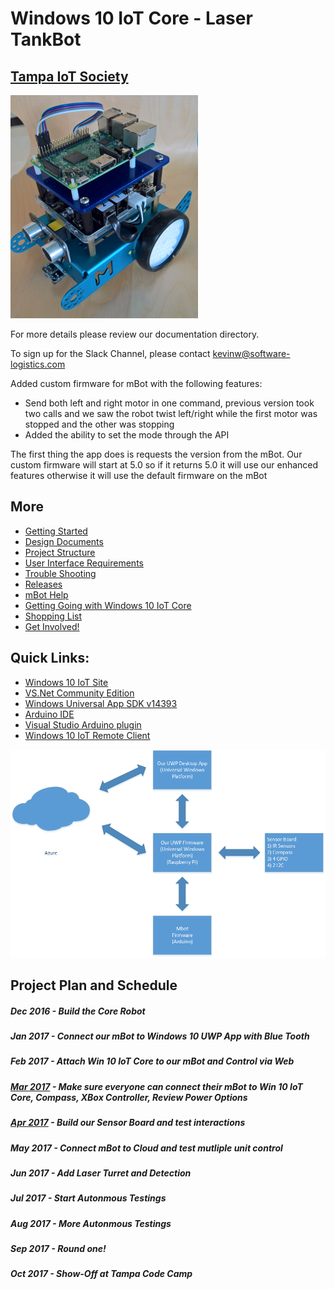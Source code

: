 # Windows 10 IoT Core - Laser TankBot
## [Tampa IoT Society](https://www.meetup.com/Tampa-Bay-NET-Microframeworks-Developer-Group)


![Alt](Documentation/mBot.png)

For more details please review our documentation directory.

To sign up for the Slack Channel, please contact kevinw@software-logistics.com

Added custom firmware for mBot with the following features:
* Send both left and right motor in one command, previous version took two calls and we saw the robot twist left/right while the first motor was stopped and the other was stopping
* Added the ability to set the mode through the API

The first thing the app does is requests the version from the mBot.  Our custom firmware will start at 5.0 so if it returns 5.0 it will use our enhanced features otherwise it will use the default firmware on the mBot 

## More
* [Getting Started](GettingStarted.md)
* [Design Documents](DesignDocuments.md)
* [Project Structure](Documentation/ProjectStructure.md)
* [User Interface Requirements](Documentation/UserInterfaceRequirements.md)
* [Trouble Shooting](TroubleShooting.md)
* [Releases](Releases.md)
* [mBot Help](mBotInstructions.md)
* [Getting Going with Windows 10 IoT Core](ConnectWinIoT.md)
* [Shopping List](PartsList.md)
* [Get Involved!](HelpWanted.md)

## Quick Links:

* [Windows 10 IoT Site](https://developer.microsoft.com/en-us/windows/iot/GetStarted)
* [VS.Net Community Edition](https://download.microsoft.com/download/D/2/3/D23F4D0F-BA2D-4600-8725-6CCECEA05196/vs_community_ENU.exe)
* [Windows Universal App SDK v14393](https://download.microsoft.com/download/C/D/8/CD8533F8-5324-4D30-824C-B834C5AD51F9/standalonesdk/sdksetup.exe)
* [Arduino IDE](https://www.microsoft.com/en-us/store/p/arduino-ide/9nblggh4rsd8) 
* [Visual Studio Arduino plugin](https://visualstudiogallery.msdn.microsoft.com/069a905d-387d-4415-bc37-665a5ac9caba/file/208854/78/Visual.Micro.Arduino.Studio.vsix)
* [Windows 10 IoT Remote Client](https://www.microsoft.com/en-us/store/p/windows-iot-remote-client/9nblggh5mnxz)

![Alt](Documentation/SystemOverview.png)

## Project Plan and Schedule

##### Dec 2016 - Build the Core Robot
##### Jan 2017 - Connect our mBot to Windows 10 UWP App with Blue Tooth
##### Feb 2017 - Attach Win 10 IoT Core to our mBot and Control via Web
##### [Mar 2017](March2017Goals.md) - Make sure everyone can connect their mBot to Win 10 IoT Core, Compass, XBox Controller, Review Power Options
##### [Apr 2017](April2017Goals.md) - Build our Sensor Board and test interactions
##### May 2017 - Connect mBot to Cloud and test mutliple unit control
##### Jun 2017 - Add Laser Turret and Detection
##### Jul 2017 - Start Autonmous Testings
##### Aug 2017 - More Autonmous Testings
##### Sep 2017 - Round one!
##### Oct 2017 - Show-Off at Tampa Code Camp